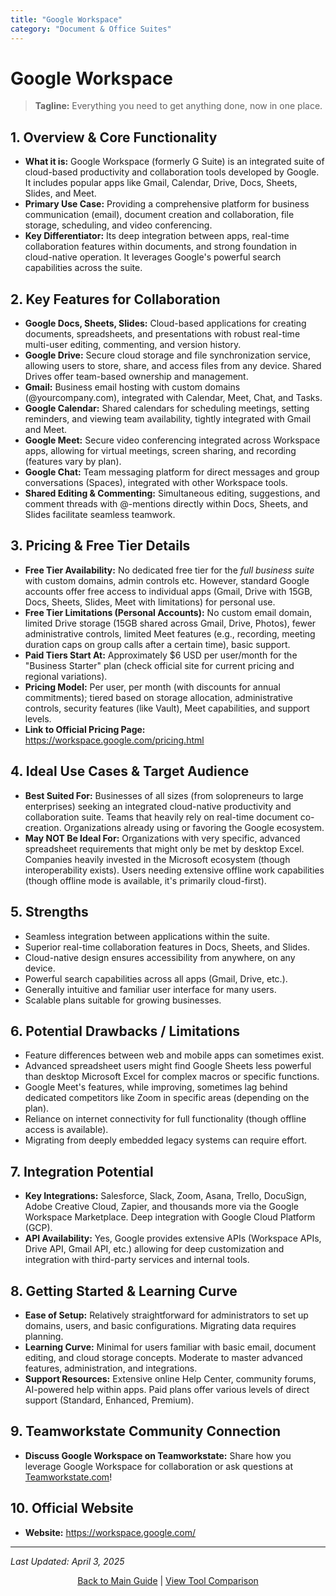 ```yaml
---
title: "Google Workspace"
category: "Document & Office Suites"
---
```


# Google Workspace

> **Tagline:** Everything you need to get anything done, now in one place.

## 1. Overview & Core Functionality

*   **What it is:** Google Workspace (formerly G Suite) is an integrated suite of cloud-based productivity and collaboration tools developed by Google. It includes popular apps like Gmail, Calendar, Drive, Docs, Sheets, Slides, and Meet.
*   **Primary Use Case:** Providing a comprehensive platform for business communication (email), document creation and collaboration, file storage, scheduling, and video conferencing.
*   **Key Differentiator:** Its deep integration between apps, real-time collaboration features within documents, and strong foundation in cloud-native operation. It leverages Google's powerful search capabilities across the suite.

## 2. Key Features for Collaboration

*   **Google Docs, Sheets, Slides:** Cloud-based applications for creating documents, spreadsheets, and presentations with robust real-time multi-user editing, commenting, and version history.
*   **Google Drive:** Secure cloud storage and file synchronization service, allowing users to store, share, and access files from any device. Shared Drives offer team-based ownership and management.
*   **Gmail:** Business email hosting with custom domains (@yourcompany.com), integrated with Calendar, Meet, Chat, and Tasks.
*   **Google Calendar:** Shared calendars for scheduling meetings, setting reminders, and viewing team availability, tightly integrated with Gmail and Meet.
*   **Google Meet:** Secure video conferencing integrated across Workspace apps, allowing for virtual meetings, screen sharing, and recording (features vary by plan).
*   **Google Chat:** Team messaging platform for direct messages and group conversations (Spaces), integrated with other Workspace tools.
*   **Shared Editing & Commenting:** Simultaneous editing, suggestions, and comment threads with @-mentions directly within Docs, Sheets, and Slides facilitate seamless teamwork.

## 3. Pricing & Free Tier Details

*   **Free Tier Availability:** No dedicated free tier for the *full business suite* with custom domains, admin controls etc. However, standard Google accounts offer free access to individual apps (Gmail, Drive with 15GB, Docs, Sheets, Slides, Meet with limitations) for personal use.
*   **Free Tier Limitations (Personal Accounts):** No custom email domain, limited Drive storage (15GB shared across Gmail, Drive, Photos), fewer administrative controls, limited Meet features (e.g., recording, meeting duration caps on group calls after a certain time), basic support.
*   **Paid Tiers Start At:** Approximately $6 USD per user/month for the "Business Starter" plan (check official site for current pricing and regional variations).
*   **Pricing Model:** Per user, per month (with discounts for annual commitments); tiered based on storage allocation, administrative controls, security features (like Vault), Meet capabilities, and support levels.
*   **Link to Official Pricing Page:** https://workspace.google.com/pricing.html

## 4. Ideal Use Cases & Target Audience

*   **Best Suited For:** Businesses of all sizes (from solopreneurs to large enterprises) seeking an integrated cloud-native productivity and collaboration suite. Teams that heavily rely on real-time document co-creation. Organizations already using or favoring the Google ecosystem.
*   **May NOT Be Ideal For:** Organizations with very specific, advanced spreadsheet requirements that might only be met by desktop Excel. Companies heavily invested in the Microsoft ecosystem (though interoperability exists). Users needing extensive offline work capabilities (though offline mode is available, it's primarily cloud-first).

## 5. Strengths

*   Seamless integration between applications within the suite.
*   Superior real-time collaboration features in Docs, Sheets, and Slides.
*   Cloud-native design ensures accessibility from anywhere, on any device.
*   Powerful search capabilities across all apps (Gmail, Drive, etc.).
*   Generally intuitive and familiar user interface for many users.
*   Scalable plans suitable for growing businesses.

## 6. Potential Drawbacks / Limitations

*   Feature differences between web and mobile apps can sometimes exist.
*   Advanced spreadsheet users might find Google Sheets less powerful than desktop Microsoft Excel for complex macros or specific functions.
*   Google Meet's features, while improving, sometimes lag behind dedicated competitors like Zoom in specific areas (depending on the plan).
*   Reliance on internet connectivity for full functionality (though offline access is available).
*   Migrating from deeply embedded legacy systems can require effort.

## 7. Integration Potential

*   **Key Integrations:** Salesforce, Slack, Zoom, Asana, Trello, DocuSign, Adobe Creative Cloud, Zapier, and thousands more via the Google Workspace Marketplace. Deep integration with Google Cloud Platform (GCP).
*   **API Availability:** Yes, Google provides extensive APIs (Workspace APIs, Drive API, Gmail API, etc.) allowing for deep customization and integration with third-party services and internal tools.

## 8. Getting Started & Learning Curve

*   **Ease of Setup:** Relatively straightforward for administrators to set up domains, users, and basic configurations. Migrating data requires planning.
*   **Learning Curve:** Minimal for users familiar with basic email, document editing, and cloud storage concepts. Moderate to master advanced features, administration, and integrations.
*   **Support Resources:** Extensive online Help Center, community forums, AI-powered help within apps. Paid plans offer various levels of direct support (Standard, Enhanced, Premium).

## 9. Teamworkstate Community Connection

*   **Discuss Google Workspace on Teamworkstate:** Share how you leverage Google Workspace for collaboration or ask questions at [Teamworkstate.com](https://teamworkstate.com/)!

## 10. Official Website

*   **Website:** https://workspace.google.com/

---

*Last Updated: April 3, 2025*

<p align="center"><a href="../README.md">Back to Main Guide</a> | <a href="../comparison-tables/tool-comparison.md">View Tool Comparison</a></p>
